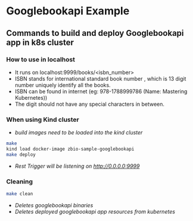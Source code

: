 # Googlebookapi Example

## Commands to build and deploy Googlebookapi app in k8s cluster

### How to use in localhost
* It runs on localhost:9999/books/<isbn_number>
* ISBN stands for international standard book number , which is
    13 digit number uniquely identify all the books.
* ISBN can be found in internet (eg: 978-1788999786 (Name: Mastering Kubernetes))
* The digit should not have any special characters in between.

### When using Kind cluster
- _build images need to be loaded into the kind cluster_

```bash
make
kind load docker-image zbio-sample-googlebookapi
make deploy
```

- _Rest Trigger will be listening on http://0.0.0.0:9999_ 

### Cleaning

```bash
make clean
```

- _Deletes googlebookapi binaries_
- _Deletes deployed googlebookapi app resources from kubernetes_
